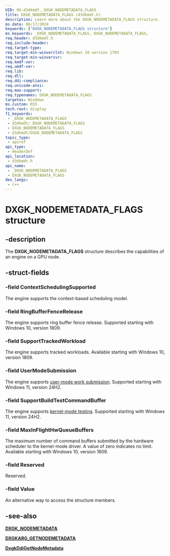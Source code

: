 ```yaml
---
UID: NS:d3dkmdt._DXGK_NODEMETADATA_FLAGS
title: DXGK_NODEMETADATA_FLAGS (d3dkmdt.h)
description: Learn more about the DXGK_NODEMETADATA_FLAGS structure.
ms.date: 06/17/2024
keywords: ["DXGK_NODEMETADATA_FLAGS structure"]
ms.keywords: _DXGK_NODEMETADATA_FLAGS, DXGK_NODEMETADATA_FLAGS,
req.header: d3dkmdt.h
req.include-header: 
req.target-type: 
req.target-min-winverclnt: Windows 10 version 1703
req.target-min-winversvr: 
req.kmdf-ver: 
req.umdf-ver: 
req.lib: 
req.dll: 
req.ddi-compliance: 
req.unicode-ansi: 
req.max-support: 
req.typenames: DXGK_NODEMETADATA_FLAGS
targetos: Windows
ms.custom: RS5
tech.root: display
f1_keywords:
 - _DXGK_NODEMETADATA_FLAGS
 - d3dkmdt/_DXGK_NODEMETADATA_FLAGS
 - DXGK_NODEMETADATA_FLAGS
 - d3dkmdt/DXGK_NODEMETADATA_FLAGS
topic_type:
 - apiref
api_type:
 - HeaderDef
api_location:
 - d3dkmdt.h
api_name:
 - _DXGK_NODEMETADATA_FLAGS
 - DXGK_NODEMETADATA_FLAGS
dev_langs:
 - c++
---
```


# DXGK_NODEMETADATA_FLAGS structure

## -description

The **DXGK_NODEMETADATA_FLAGS** structure describes the capabilities of an engine on a GPU node.

## -struct-fields

### -field ContextSchedulingSupported

The engine supports the context-based scheduling model.

### -field RingBufferFenceRelease

The engine supports ring buffer fence release. Supported starting with Windows 10, version 1809.

### -field SupportTrackedWorkload

The engine supports tracked workloads. Available starting with Windows 10, version 1809.

### -field UserModeSubmission

The engine supports [user-mode work submission](windows-hardware/drivers/display/user-mode-work-submission). Supported starting with Windows 11, version 24H2.

### -field SupportBuildTestCommandBuffer

The engine supports [kernel-mode testing](/windows-hardware/drivers/display/kernel-mode-testing). Supported starting with Windows 11, version 24H2.

### -field MaxInFlightHwQueueBuffers

The maximum number of command buffers submitted by the hardware scheduler to the kernel-mode driver. A value of zero indicates no limit. Available starting with Windows 10, version 1809.

### -field Reserved

Reserved.

### -field Value

An alternative way to access the structure members.

## -see-also

[**DXGK_NODEMETADATA**](ns-d3dkmdt-_dxgk_nodemetadata.md)

[**DXGKARG_GETNODEMETADATA**](ns-d3dkmdt-_dxgk_nodemetadata.md)

[**DxgkDdiGetNodeMetadata**](../d3dkmddi/nc-d3dkmddi-dxgkddi_getnodemetadata.md)
